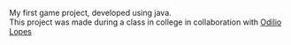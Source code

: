 My first game project, developed using java. <br>
This project was made during a class in college in collaboration with <a href='https://github.com/OLN17'>Odilio Lopes</a>
